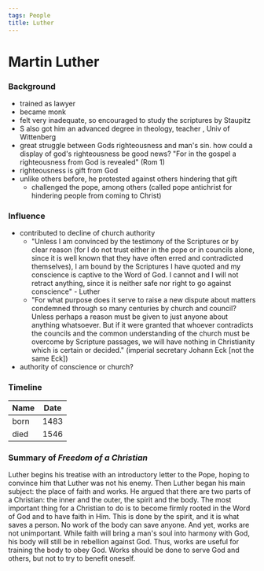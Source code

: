 ```yaml
---
tags: People
title: Luther
---
```


# Martin Luther

### Background
- trained as lawyer
- became monk
- felt very inadequate, so encouraged to study the scriptures by Staupitz
- S also got him an advanced degree in theology, teacher , Univ of Wittenberg
- great struggle between Gods righteousness and man's sin. how could a display of god's righteousness be good news?
    "For in the gospel a righteousness from God is revealed" (Rom 1)
- righteousness is gift from God
- unlike others before, he protested against others hindering that gift
	- challenged the pope, among others (called pope antichrist for hindering people from coming to Christ)

### Influence
- contributed to decline of church authority
	- "Unless I am convinced by the testimony of the Scriptures or by clear reason (for I do not trust either in the pope or in councils alone, since it is well known that they have often erred and contradicted themselves), I am bound by the Scriptures I have quoted and my conscience is captive to the Word of God. I cannot and I will not retract anything, since it is neither safe nor right to go against conscience" - Luther
	- "For what purpose does it serve to raise a new dispute about matters condemned through so many centuries by church and council? Unless perhaps a reason must be given to just anyone about anything whatsoever. But if it were granted that whoever contradicts the councils and the common understanding of the church must be overcome by Scripture passages, we will have nothing in Christianity which is certain or decided." (imperial secretary Johann Eck [not the same Eck])
- authority of conscience or church?


### Timeline
| Name | Date |
| ---- | ---- |
| born | 1483 |
| died | 1546 | 





### Summary of *Freedom of a Christian*
Luther begins his treatise with an introductory letter to the Pope, hoping to convince him that Luther was not his enemy. Then Luther began his main subject: the place of faith and works. He argued that there are two parts of a Christian: the inner and the outer, the spirit and the body. The most important thing for a Christian to do is to become firmly rooted in the Word of God and to have faith in Him. This is done by the spirit, and it is what saves a person. No work of the body can save anyone. And yet, works are not unimportant. While faith will bring a man's soul into harmony with God, his body will still be in rebellion against God. Thus, works are useful for training the body to obey God. Works should be done to serve God and others, but not to try to benefit oneself.
